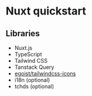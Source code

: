 # Nuxt quickstart

## Libraries

- Nuxt.js
- TypeScript
- Tailwind CSS
- Tanstack Query
- [egoist/tailwindcss-icons](https://github.com/egoist/tailwindcss-icons)
- i18n (optional)
- tchds (optional)
